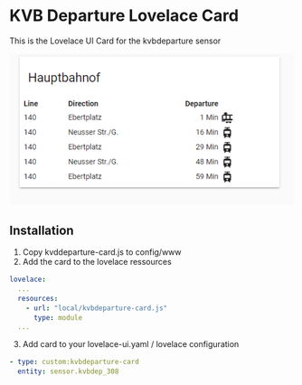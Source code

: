 # KVB Departure Lovelace Card

This is the Lovelace UI Card for the kvbdeparture sensor

![](images/card.png)

## Installation

1. Copy kvddeparture-card.js to config/www
2. Add the card to the lovelace ressources
```yaml
lovelace:
  ...
  resources:
    - url: "local/kvbdeparture-card.js"
      type: module
  ...
```

3. Add card to your lovelace-ui.yaml / lovelace configuration

```yaml
- type: custom:kvbdeparture-card
  entity: sensor.kvbdep_308
```